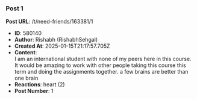 ### Post 1
**Post URL**: /t/need-friends/163381/1
- **ID**: 580140
- **Author**: Rishabh (RishabhSehgal)
- **Created At**: 2025-01-15T21:17:57.705Z
- **Content**:  
  I am an international student with none of my peers here in this course. It would be amazing to work with other people taking this course this term and doing the assignments together.
a few brains are better than one brain
- **Reactions**: heart (2)
- **Post Number**: 1

